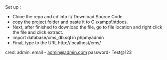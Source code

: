 Set up :
- Clone the repo and cd into it/ Download Source Code
- copy the project folder and paste it to C:\xampp\htdocs.
- Next, after finished to download the file, go to file location and right click the file and click extract.
- import database/cms_db.sql in phpmyadmin
- Final, type to the URL http://localhost/cms/


cred:
admin:
email - admin@admin.com
password- Test@123 

